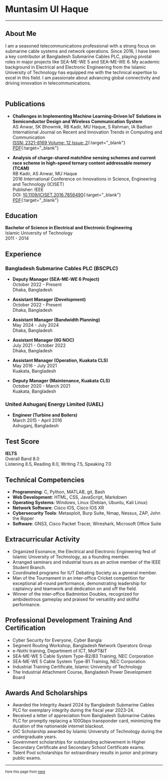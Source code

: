 # Muntasim Ul Haque

---

## About Me
<div class="about-me">
I am a seasoned telecommunications professional with a strong focus on submarine cable systems and network operations. Since 2016, I have been a key contributor at Bangladesh Submarine Cables PLC, playing pivotal roles in major projects like SEA-ME-WE 5 and SEA-ME-WE 6. My academic background in Electrical and Electronic Engineering from the Islamic University of Technology has equipped me with the technical expertise to excel in this field. I am passionate about advancing global connectivity and driving innovation in telecommunications.
</div><br>
  
## Publications

- **Challenges in Implementing Machine Learning-Driven IoT Solutions in Semiconductor Design and Wireless Communication System**  
AS Anwar, SK Bhowmik, RB Kadir, MU Haque, S Rahman, IA Badhan  
International Journal on Recent and Innovation Trends in Computing and Communication  
[ISSN: 2321-8169 Volume: 12 Issue: 2](https://ijritcc.org/index.php/ijritcc/article/view/11127){:target="_blank"}  
[PDF](https://ijritcc.org/index.php/ijritcc/article/view/11127/8561){:target="_blank"}

- **Analysis of charge-shared matchline sensing schemes and current race scheme in high-speed ternary content addressable memory (TCAM)**  
RB Kadir, AS Anwar, MU Haque  
2016 International Conference on Innovations in Science, Engineering and Technology (ICISET)  
Publisher: IEEE  
DOI: [10.1109/ICISET.2016.7856490](https://ieeexplore.ieee.org/document/7856490#:~:text=DOI%3A%2010.1109/ICISET.2016.7856490){:target="_blank"}  
[PDF](http://103.82.172.44:8080/xmlui/handle/123456789/1058){:target="_blank"} 

## Education

**Bachelor of Science in Electrical and Electronic Engineering**  
Islamic University of Technology  
2011 - 2014

## Experience

### Bangladesh Submarine Cables PLC (BSCPLC)
- **Deputy Manager (SEA-ME-WE 6 Project)**  
	October 2022 - Present  
	Dhaka, Bangladesh  

- **Assistant Manager (Development)**  
	October 2022 - Present  
	Dhaka, Bangladesh  
	
- **Assistant Manager (Bandwidth Planning)**  
	May 2024 - July 2024  
	Dhaka, Bangladesh  
	
- **Assistant Manager (IIG NOC)**  
    July 2021 - October 2022  
	Dhaka, Bangladesh  

- **Assistant Manager (Operation, Kuakata CLS)**  
	May 2016 - July 2021  
	Kuakata, Bangladesh  

- **Deputy Manager (Maintenance, Kuakata CLS)**  
	October 2020 - March 2021  
	Kuakata, Bangladesh  

### United Ashuganj Energy Limited (UAEL)
- **Engineer (Turbine and Boilers)**  
	March 2015 - April 2016  
	Ashuganj, Bangladesh  

## Test Score

**IELTS**  
Overall Band 8.0  
Listening 8.5, Reading 8.0, Writing 7.5, Speaking 7.0 

## Technical Competencies

- **Programming**: C, Python, MATLAB, git, Bash  
- **Web Development**: HTML, CSS, JavaScript, Markdown  
- **Operating Systems**: Windows, Linux (Debian, Ubuntu, Kali Linux)  
- **Network Software**: Cisco IOS, Cisco IOS XR  
- **Cybersecurity Tools**: Metasploit, Burp Suite, Nmap, Nessus, ZAP, John the Ripper  
- **Software**: GNS3, Cisco Packet Tracer, Wireshark, Microsoft Office Suite  

## Extracurricular Activity

- Organized Esonance, the Electrical and Electronic Engineering fest of Islamic University of Technology, as a founding member.
- Arranged seminars and industrial tours as an active member of the IEEE Student Branch.
- Coordinated programs for IUT Debating Society as a general member.
- Man of the Tournament in an inter-office Cricket competition for exceptional all-round performance, demonstrating leadership for captaincy and teamwork and dedication on and off the field.
- Winner of the inter-office Badminton Doubles, recognized for ambidextrous gameplay and praised for versatility and skillful performance.

## Professional Development Training And Certification

- Cyber Security for Everyone, Cyber Bangla
- Segment Routing Workshop, Bangladesh Network Operators Group
- e-Nothi training, Department of ICT, MoPT&IT
- SEA-ME-WE 5 Cable System Type-B2/B3 Training, NEC Corporation
- SEA-ME-WE 5 Cable System Type-B1 Training, NEC Corporation
- Industrial Training Certificate, Islamic University of Technology
- The Industrial Attachment Course, Bangladesh Power Development Board

## Awards And Scholarships

- Awarded the Integrity Award 2024 by Bangladesh Submarine Cables PLC for exemplary integrity during the fiscal year 2023-24.
- Received a letter of appreciation from Bangladesh Submarine Cables PLC for promptly replacing a 100Gbps transponder card, minimizing the duration of the nationwide internet blackout.
- OIC Scholarship awarded by Islamic University of Technology during the undergraduate years.
- Government scholarships for outstanding achievement in Higher Secondary Certificate and Secondary School Certificate exams.
- Talent Pool scholarships for extraordinary results in junior and primary public exams.

---

<p style="font-size:11px">Fork this page from <a href="https://github.com/muntasimulhaque/muntasimulhaque.github.io" target="_blank">here</a></p>
